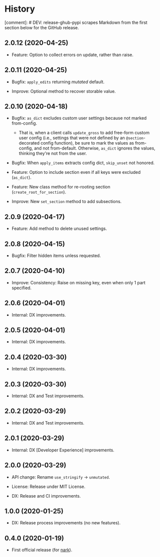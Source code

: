 # History

[comment]: # DEV: release-ghub-pypi scrapes Markdown from the first section below for the GitHub release.

## 2.0.12 (2020-04-25)

- Feature: Option to collect errors on update, rather than raise.

## 2.0.11 (2020-04-25)

- Bugfix: `apply_edits` returning *mutated* default.

- Improve: Optional method to recover storable value.

## 2.0.10 (2020-04-18)

- Bugfix: `as_dict` excludes custom user settings because not marked from-config.

  - That is, when a client calls `update_gross` to add free-form custom user
    config (i.e., settings that were not defined by an `@section`-decorated
    config function), be sure to mark the values as from-config, and not
    from-default. Otherwise, `as_dict` ignores the values, thinking they're
    not from the user.

- Bugfix: When `apply_items` extracts config dict, `skip_unset` not honored.

- Feature: Option to include section even if all keys were excluded (`as_dict`).

- Feature: New class method for re-rooting section (`create_root_for_section`).

- Improve: New `set_section` method to add subsections.

## 2.0.9 (2020-04-17)

- Feature: Add method to delete unused settings.

## 2.0.8 (2020-04-15)

- Bugfix: Filter hidden items unless requested.

## 2.0.7 (2020-04-10)

- Improve: Consistency: Raise on missing key, even when only 1 part specified.

## 2.0.6 (2020-04-01)

- Internal: DX improvements.

## 2.0.5 (2020-04-01)

- Internal: DX improvements.

## 2.0.4 (2020-03-30)

- Internal: DX improvements.

## 2.0.3 (2020-03-30)

- Internal: DX and Test improvements.

## 2.0.2 (2020-03-29)

- Internal: DX and Test improvements.

## 2.0.1 (2020-03-29)

- Internal: DX [Developer Experience] improvements.

## 2.0.0 (2020-03-29)

- API change: Rename `use_stringify` → `unmutated`.

- License: Release under MIT License.

- DX: Release and CI improvements.

## 1.0.0 (2020-01-25)

- DX: Release process improvements (no new features).

## 0.4.0 (2020-01-19)

- First official release (for [nark](https://github.com/hotoffthehamster/nark)).

